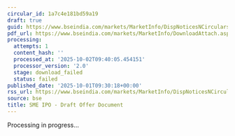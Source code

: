 ```yaml
---
circular_id: 1a7c4e181bd59a19
draft: true
guid: https://www.bseindia.com/markets/MarketInfo/DispNoticesNCirculars.aspx?Noticeid={2696BD2F-A6A4-4F3F-A144-C424B34B7AA6}&noticeno=20251001-20&dt=10/01/2025&icount=20&totcount=83&flag=0
pdf_url: https://www.bseindia.com/markets/MarketInfo/DownloadAttach.aspx?id=20251001-20&attachedId=
processing:
  attempts: 1
  content_hash: ''
  processed_at: '2025-10-02T09:40:05.454151'
  processor_version: '2.0'
  stage: download_failed
  status: failed
published_date: '2025-10-01T09:30:18+00:00'
rss_url: https://www.bseindia.com/markets/MarketInfo/DispNoticesNCirculars.aspx?Noticeid={2696BD2F-A6A4-4F3F-A144-C424B34B7AA6}&noticeno=20251001-20&dt=10/01/2025&icount=20&totcount=83&flag=0
source: bse
title: SME IPO - Draft Offer Document
---
```


Processing in progress...